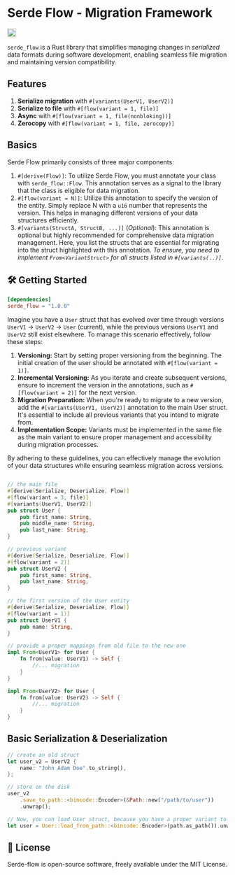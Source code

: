 Serde Flow - Migration Framework
==================================

[<img alt="build status" src="https://img.shields.io/github/actions/workflow/status/versolid/serde-flow/ci.yml?branch=main&style=for-the-badge" height="20">](https://github.com/versolid/serde-flow/actions?query=branch%3Amain)

`serde_flow` is a Rust library that simplifies managing changes in *serialized* data formats during software development, enabling seamless file migration and maintaining version compatibility.

## Features
1. **Serialize migration** with `#[variants(UserV1, UserV2)]`
2. **Serialize to file** with `#[flow(variant = 1, file)]`
3. **Async** with `#[flow(variant = 1, file(nonbloking))]`
4. **Zerocopy** with `#[flow(variant = 1, file, zerocopy)]`

## Basics
Serde Flow primarily consists of three major components:
1. `#[derive(Flow)]`: To utilize Serde Flow, you must annotate your class with `serde_flow::Flow`. This annotation serves as a signal to the library that the class is eligible for data migration.
2. `#[flow(variant = N)]`: Utilize this annotation to specify the version of the entity. Simply replace N with a `u16` number that represents the version. This helps in managing different versions of your data structures efficiently.
3. `#[variants(StructA, StructB, ...)]` (*Optional*): This annotation is optional but highly recommended for comprehensive data migration management. Here, you list the structs that are essential for migrating into the struct highlighted with this annotation. *To ensure, you need to implement `From<VariantStruct>` for all structs listed in `#[variants(..)]`*.

## 🛠️ Getting Started
```toml
[dependencies]
serde_flow = "1.0.0"
```
Imagine you have a `User` struct that has evolved over time through versions `UserV1` -> `UserV2` -> `User` (current), while the previous versions `UserV1` and `UserV2` still exist elsewhere. To manage this scenario effectively, follow these steps:
1. **Versioning:** Start by setting proper versioning from the beginning. The initial creation of the user should be annotated with `#[flow(variant = 1)]`.
2. **Incremental Versioning:** As you iterate and create subsequent versions, ensure to increment the version in the annotations, such as `#[flow(variant = 2)]` for the next version.
3. **Migration Preparation:** When you're ready to migrate to a new version, add the `#[variants(UserV1, UserV2)]` annotation to the main User struct. It's essential to include all previous variants that you intend to migrate from.
4. **Implementation Scope:** Variants must be implemented in the same file as the main variant to ensure proper management and accessibility during migration processes.

By adhering to these guidelines, you can effectively manage the evolution of your data structures while ensuring seamless migration across versions.
```rust

// the main file
#[derive(Serialize, Deserialize, Flow)]
#[flow(variant = 3, file)]
#[variants(UserV1, UserV2)]
pub struct User {
    pub first_name: String,
    pub middle_name: String,
    pub last_name: String,
}

// previous variant
#[derive(Serialize, Deserialize, Flow)]
#[flow(variant = 2)]
pub struct UserV2 {
    pub first_name: String,
    pub last_name: String,
}

// the first version of the User entity
#[derive(Serialize, Deserialize, Flow)]
#[flow(variant = 1)]
pub struct UserV1 {
    pub name: String,
}

// provide a proper mappings from old file to the new one
impl From<UserV1> for User {
    fn from(value: UserV1) -> Self {
        //... migration
    }
}

impl From<UserV2> for User {
    fn from(value: UserV2) -> Self {
        //... migration
    }
}
```

## Basic Serialization & Deserialization
```rust
// create an old struct
let user_v2 = UserV2 {
    name: "John Adam Doe".to_string(),
};

// store on the disk
user_v2
    .save_to_path::<bincode::Encoder>(&Path::new("/path/to/user"))
    .unwrap();

// Now, you can load User struct, because you have a proper variant to transform
let user = User::load_from_path::<bincode::Encoder>(path.as_path()).unwrap();
```

## 📜 License
Serde-flow is open-source software, freely available under the MIT License.
